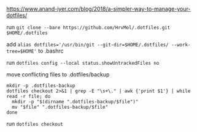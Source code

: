 https://www.anand-iyer.com/blog/2018/a-simpler-way-to-manage-your-dotfiles/

run `git clone --bare https://github.com/HrvMol/.dotfiles.git $HOME/.dotfiles`

add `alias dotfiles='/usr/bin/git --git-dir=$HOME/.dotfiles/ --work-tree=$HOME'` to .bashrc

run `dotfiles config --local status.showUntrackedFiles no`

move conflicting files to .dotfiles/backup
```
mkdir -p .dotfiles-backup
dotfiles checkout 2>&1 | grep -E "\s+\." | awk {'print $1'} | while read -r file; do
  mkdir -p "$(dirname ".dotfiles-backup/$file")"
  mv "$file" ".dotfiles-backup/$file"
done
```

run `dotfiles checkout`
